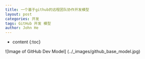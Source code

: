 ```yaml
---
title: 一个基于github的远程团队协作开发模型
layout: post
categories: 开发
tags: GitHub 开发 模型
author: John He
---
```


* content
{:toc}


![Image of GitHub Dev Model]
(../_images/github_base_model.jpg)